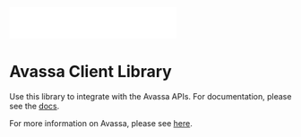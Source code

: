 ![Avassa logo](./images/avassa-logo.png "Logo")

# Avassa Client Library
Use this library to integrate with the Avassa APIs. For documentation, please see the [docs](https://docs.rs/avassa-client).

For more information on Avassa, please see [here](https://avassa.io).
